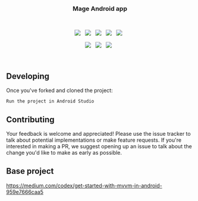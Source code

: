 
<br>

<h3 align="center">
    Mage Android app
</h3>

<br>

<p align="center">
    <a href="https://github.com/CodeCrowCorp/mage-android"><img src="https://img.shields.io/github/v/release/CodeCrowCorp/mage-android?color=%23ff00a0&include_prereleases&label=version&sort=semver"></a>
    &nbsp;
    <a href="https://github.com/CodeCrowCorp/mage-android"><img src="https://img.shields.io/badge/built_with-android-3CDA84.svg"></a>
    &nbsp;
    <a href="https://github.com/CodeCrowCorp/mage-android/actions"><img src="https://github.com/CodeCrowCorp/mage-android/actions/workflows/dev-android.yml/badge.svg"></a>
    &nbsp;
    <a href="https://about.codecov.io/"><img src="https://codecov.io/gh/CodeCrowCorp/mage-android/branch/master/graph/badge.svg"></a>
    &nbsp;
    <a href="https://dependabot.com/"><img src="https://img.shields.io/badge/dependabot-enabled-025e8c?logo=Dependabot"></a>
    &nbsp;
</p>

<p align="center">
    <a href="https://github.com/CodeCrowCorp/mage-android/blob/master/LICENSE.md"><img src="https://img.shields.io/badge/license-GPL3.0-00bfff.svg"></a>
    &nbsp;
	<a href="https://discord.gg/codecrow"><img src="https://img.shields.io/discord/766681806463303680?label=discord&color=5a66f6"></a>
	&nbsp;
    <a href="https://twitter.com/CodeCrowCorp"><img src="https://img.shields.io/badge/twitter-follow_us-1d9bf0.svg"></a>
    &nbsp;
</p>

<br>

## Developing

Once you've forked and cloned the project:

`Run the project in Android Studio`

## Contributing

Your feedback is welcome and appreciated! Please use the issue tracker to talk about potential implementations or make feature requests. If you're interested in making a PR, we suggest opening up an issue to talk about the change you'd like to make as early as possible.

## Base project
https://medium.com/codex/get-started-with-mvvm-in-android-959e7666caa5

